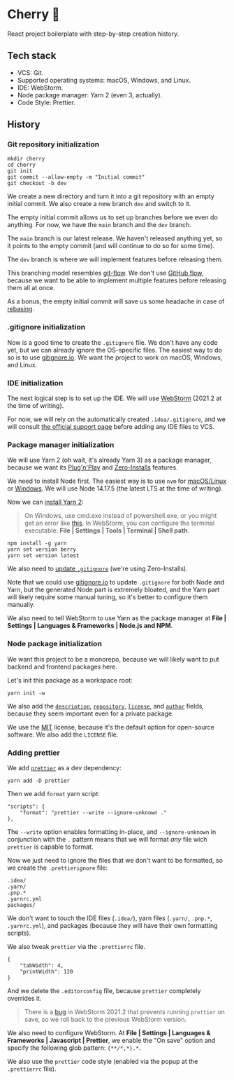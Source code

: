# Cherry 🍒

React project boilerplate with step-by-step creation history.

## Tech stack

-   VCS: Git.
-   Supported operating systems: macOS, Windows, and Linux.
-   IDE: WebStorm.
-   Node package manager: Yarn 2 (even 3, actually).
-   Code Style: Prettier.

## History

### Git repository initialization

```
mkdir cherry
cd cherry
git init
git commit --allow-empty -m "Initial commit"
git checkout -b dev
```

We create a new directory and turn it into a git repository with an empty initial commit. We also create a new branch `dev` and switch to it.

The empty initial commit allows us to set up branches before we even do anything. For now, we have the `main` branch and the `dev` branch.

The `main` branch is our latest release. We haven't released anything yet, so it points to the empty commit (and will continue to do so for some time).

The `dev` branch is where we will implement features before releasing them.

This branching model resembles [git-flow](https://nvie.com/posts/a-successful-git-branching-model/). We don't use [GitHub flow](https://guides.github.com/introduction/flow/), because we want to be able to implement multiple features before releasing them all at once.

As a bonus, the empty initial commit will save us some headache in case of [rebasing](https://stackoverflow.com/questions/22992543/how-do-i-git-rebase-the-first-commit).

### .gitignore initialization

Now is a good time to create the `.gitignore` file. We don't have any code yet, but we can already ignore the OS-specific files. The easiest way to do so is to use [gitignore.io](https://gitignore.io). We want the project to work on macOS, Windows, and Linux.

### IDE initialization

The next logical step is to set up the IDE. We will use [WebStorm](https://www.jetbrains.com/webstorm/) (2021.2 at the time of writing).

For now, we will rely on the automatically created `.idea/.gitignore`, and we will consult [the official support page](https://intellij-support.jetbrains.com/hc/en-us/articles/206544839-How-to-manage-projects-under-Version-Control-Systems) before adding any IDE files to VCS.

### Package manager initialization

We will use Yarn 2 (oh wait, it's already Yarn 3) as a package manager, because we want its [Plug'n'Play](https://yarnpkg.com/features/pnp) and [Zero-Installs](https://yarnpkg.com/features/zero-installs) features.

We need to install Node first. The easiest way is to use `nvm` for [macOS/Linux](https://github.com/nvm-sh/nvm) or [Windows](https://github.com/coreybutler/nvm-windows). We will use Node 14.17.5 (the latest LTS at the time of writing).

Now we can [install Yarn 2](https://yarnpkg.com/getting-started/install):

> On Windows, use cmd.exe instead of powershell.exe, or you might get an error like [this](https://stackoverflow.com/questions/57673913/vsc-powershell-after-npm-updating-packages-ps1-cannot-be-loaded-because-runnin). In WebStorm, you can configure the terminal executable: **File | Settings | Tools | Terminal | Shell path**.

```
npm install -g yarn
yarn set version berry
yarn set version latest
```

We also need to [update `.gitignore`](https://yarnpkg.com/getting-started/qa#which-files-should-be-gitignored) (we're using Zero-Installs).

Note that we could use [gitignore.io](https://gitignore.io) to update `.gitignore` for both Node and Yarn, but the generated Node part is extremely bloated, and the Yarn part will likely require some manual tuning, so it's better to configure them manually.

We also need to tell WebStorm to use Yarn as the package manager at **File | Settings | Languages & Frameworks | Node.js and NPM**.

### Node package initialization

We want this project to be a monorepo, because we will likely want to put backend and frontend packages here.

Let's init this package as a workspace root:

```
yarn init -w
```

We also add the [`description`](https://docs.npmjs.com/cli/v7/configuring-npm/package-json#description-1), [`repository`](https://docs.npmjs.com/cli/v7/configuring-npm/package-json#repository), [`license`](https://docs.npmjs.com/cli/v7/configuring-npm/package-json#license), and [`author`](https://docs.npmjs.com/cli/v7/configuring-npm/package-json#people-fields-author-contributors) fields, because they seem important even for a private package.

We use the [MIT](https://opensource.org/licenses/MIT) license, because it's the default option for open-source software. We also add the `LICENSE` file.

### Adding prettier

We add [`prettier`](https://prettier.io/) as a dev dependency:

```
yarn add -D prettier
```

Then we add `format` yarn script:

```
"scripts": {
    "format": "prettier --write --ignore-unknown ."
},
```

The `--write` option enables formatting in-place, and `--ignore-unknown` in conjunction with the `.` pattern means that
we will format _any_ file wich `prettier` is capable to format.

Now we just need to ignore the files that we don't want to be formatted, so we create the `.prettierignore` file:

```
.idea/
.yarn/
.pnp.*
.yarnrc.yml
packages/
```

We don't want to touch the IDE files (`.idea/`), yarn files (`.yarn/`, `.pnp.*`, `.yarnrc.yml`), and packages (because
they will have their own formatting scripts).

We also tweak `prettier` via the `.prettierrc` file.

```
{
    "tabWidth": 4,
    "printWidth": 120
}
```

And we delete the `.editorconfig` file, because `prettier` completely overrides it.

> There is a [bug](https://youtrack.jetbrains.com/issue/WEB-51899) in WebStorm 2021.2 that prevents running `prettier` on save, so we roll back to the previous WebStorm version.

We also need to configure WebStorm. At **File | Settings | Languages & Frameworks | Javascript | Prettier**, we enable the "On save" option and specify the following glob pattern: `{**/*,*}.*`.

We also use the `prettier` code style (enabled via the popup at the `.prettierrc` file).
